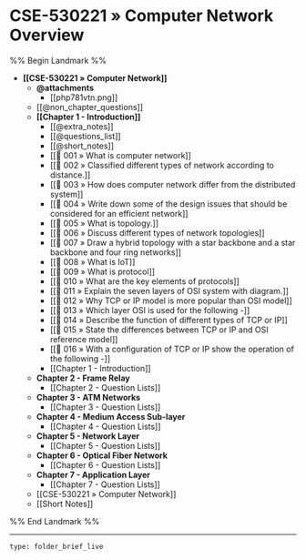 # CSE-530221 » Computer Network Overview
%% Begin Landmark %%
- **[[CSE-530221 » Computer Network]]**
	- **@attachments**
		- [[php781vtn.png]]
	- [[@non_chapter_questions]]
	- **[[Chapter 1 - Introduction]]**
		- [[@extra_notes]]
		- [[@questions_list]]
		- [[@short_notes]]
		- [[📘 001 » What is computer network]]
		- [[📘 002 » Classified different types of network according to distance.]]
		- [[📘 003 » How does computer network differ from the distributed system]]
		- [[📘 004 » Write down some of the design issues that should be considered for an efficient network]]
		- [[📘 005 » What is topology.]]
		- [[📘 006 » Discuss different types of network topologies]]
		- [[📘 007 » Draw a hybrid topology with a star backbone and a star backbone and four ring networks]]
		- [[📘 008 » What is IoT]]
		- [[📘 009 » What is protocol]]
		- [[📘 010 » What are the key elements of protocols]]
		- [[📘 011 » Explain the seven layers of OSI system with diagram.]]
		- [[📘 012 » Why TCP or IP model is more popular than OSI model]]
		- [[📘 013 » Which layer OSI is used for the following -]]
		- [[📘 014 » Describe the function of different types of TCP or IP]]
		- [[📘 015 » State the differences between TCP or IP and OSI reference model]]
		- [[📘 016 » With a configuration of TCP or IP show the operation of the following -]]
		- [[Chapter 1 - Introduction]]
	- **Chapter 2 - Frame Relay**
		- [[Chapter 2 - Question Lists]]
	- **Chapter 3 - ATM Networks**
		- [[Chapter 3 - Question Lists]]
	- **Chapter 4 - Medium Access Sub-layer**
		- [[Chapter 4 - Question Lists]]
	- **Chapter 5 - Network Layer**
		- [[Chapter 5 - Question Lists]]
	- **Chapter 6 - Optical Fiber Network**
		- [[Chapter 6 - Question Lists]]
	- **Chapter 7 - Application Layer**
		- [[Chapter 7 - Question Lists]]
	- [[CSE-530221 » Computer Network]]
	- [[Short Notes]]

%% End Landmark %%

---
 
```ccard
type: folder_brief_live
```
 
